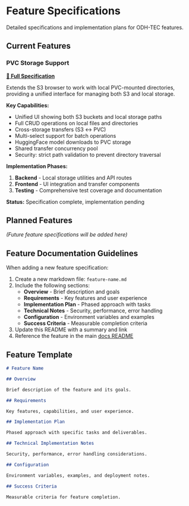 # Feature Specifications

Detailed specifications and implementation plans for ODH-TEC features.

## Current Features

### PVC Storage Support

**[📄 Full Specification](pvc-storage-support.md)**

Extends the S3 browser to work with local PVC-mounted directories, providing a unified interface for managing both S3 and local storage.

**Key Capabilities:**

- Unified UI showing both S3 buckets and local storage paths
- Full CRUD operations on local files and directories
- Cross-storage transfers (S3 ↔ PVC)
- Multi-select support for batch operations
- HuggingFace model downloads to PVC storage
- Shared transfer concurrency pool
- Security: strict path validation to prevent directory traversal

**Implementation Phases:**

1. **Backend** - Local storage utilities and API routes
2. **Frontend** - UI integration and transfer components
3. **Testing** - Comprehensive test coverage and documentation

**Status:** Specification complete, implementation pending

## Planned Features

_(Future feature specifications will be added here)_

## Feature Documentation Guidelines

When adding a new feature specification:

1. Create a new markdown file: `feature-name.md`
2. Include the following sections:
   - **Overview** - Brief description and goals
   - **Requirements** - Key features and user experience
   - **Implementation Plan** - Phased approach with tasks
   - **Technical Notes** - Security, performance, error handling
   - **Configuration** - Environment variables and examples
   - **Success Criteria** - Measurable completion criteria
3. Update this README with a summary and link
4. Reference the feature in the main [docs README](../README.md)

## Feature Template

```markdown
# Feature Name

## Overview

Brief description of the feature and its goals.

## Requirements

Key features, capabilities, and user experience.

## Implementation Plan

Phased approach with specific tasks and deliverables.

## Technical Implementation Notes

Security, performance, error handling considerations.

## Configuration

Environment variables, examples, and deployment notes.

## Success Criteria

Measurable criteria for feature completion.
```
